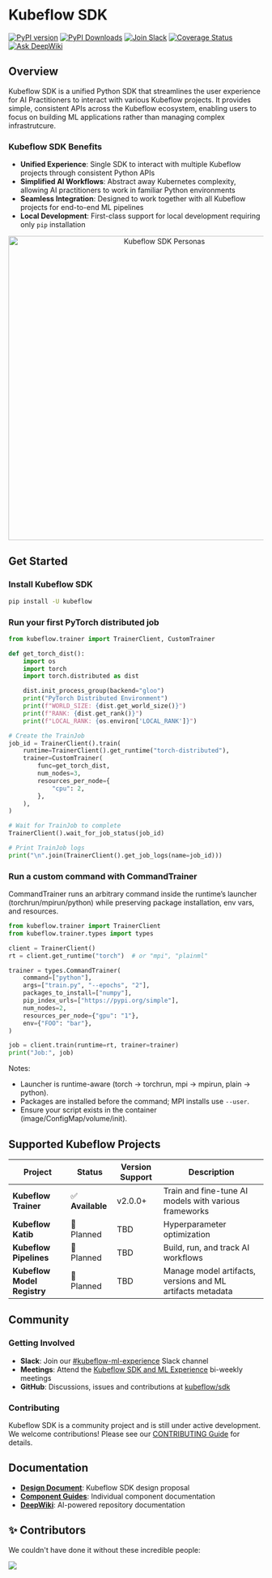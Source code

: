 # Kubeflow SDK

[![PyPI version](https://img.shields.io/pypi/v/kubeflow?color=%2334D058&label=pypi%20package)](https://pypi.org/project/kubeflow/)
[![PyPI Downloads](https://static.pepy.tech/badge/kubeflow)](https://pepy.tech/projects/kubeflow)
[![Join Slack](https://img.shields.io/badge/Join_Slack-blue?logo=slack)](https://www.kubeflow.org/docs/about/community/#kubeflow-slack-channels)
[![Coverage Status](https://coveralls.io/repos/github/kubeflow/sdk/badge.svg?branch=main)](https://coveralls.io/github/kubeflow/sdk?branch=main)
[![Ask DeepWiki](https://deepwiki.com/badge.svg)](https://deepwiki.com/kubeflow/sdk)

## Overview

Kubeflow SDK is a unified Python SDK that streamlines the user experience for AI Practitioners to interact with various
Kubeflow projects. It provides simple, consistent APIs across the Kubeflow ecosystem, enabling users to focus on building
ML applications rather than managing complex infrastrutcure.

### Kubeflow SDK Benefits

- **Unified Experience**: Single SDK to interact with multiple Kubeflow projects through consistent Python APIs
- **Simplified AI Workflows**: Abstract away Kubernetes complexity, allowing AI practitioners to work in familiar Python environments
- **Seamless Integration**: Designed to work together with all Kubeflow projects for end-to-end ML pipelines
- **Local Development**: First-class support for local development requiring only `pip` installation

<div style="text-align: center;">
  <img
    src="https://raw.githubusercontent.com/kubeflow/sdk/main/docs/images/persona_diagram.svg"
    width="600"
    title="Kubeflow SDK Personas"
    alt="Kubeflow SDK Personas"
  />
</div>

## Get Started

### Install Kubeflow SDK

```bash
pip install -U kubeflow
```

### Run your first PyTorch distributed job

```python
from kubeflow.trainer import TrainerClient, CustomTrainer

def get_torch_dist():
    import os
    import torch
    import torch.distributed as dist

    dist.init_process_group(backend="gloo")
    print("PyTorch Distributed Environment")
    print(f"WORLD_SIZE: {dist.get_world_size()}")
    print(f"RANK: {dist.get_rank()}")
    print(f"LOCAL_RANK: {os.environ['LOCAL_RANK']}")

# Create the TrainJob
job_id = TrainerClient().train(
    runtime=TrainerClient().get_runtime("torch-distributed"),
    trainer=CustomTrainer(
        func=get_torch_dist,
        num_nodes=3,
        resources_per_node={
            "cpu": 2,
        },
    ),
)

# Wait for TrainJob to complete
TrainerClient().wait_for_job_status(job_id)

# Print TrainJob logs
print("\n".join(TrainerClient().get_job_logs(name=job_id)))
```

### Run a custom command with CommandTrainer

CommandTrainer runs an arbitrary command inside the runtime’s launcher (torchrun/mpirun/python) while preserving package installation, env vars, and resources.

```python
from kubeflow.trainer import TrainerClient
from kubeflow.trainer.types import types

client = TrainerClient()
rt = client.get_runtime("torch")  # or "mpi", "plainml"

trainer = types.CommandTrainer(
    command=["python"],
    args=["train.py", "--epochs", "2"],
    packages_to_install=["numpy"],
    pip_index_urls=["https://pypi.org/simple"],
    num_nodes=2,
    resources_per_node={"gpu": "1"},
    env={"FOO": "bar"},
)

job = client.train(runtime=rt, trainer=trainer)
print("Job:", job)
```

Notes:

- Launcher is runtime-aware (torch → torchrun, mpi → mpirun, plain → python).
- Packages are installed before the command; MPI installs use `--user`.
- Ensure your script exists in the container (image/ConfigMap/volume/init).

## Supported Kubeflow Projects

| Project                     | Status           | Version Support | Description                                                |
| --------------------------- | ---------------- |-----------------| ---------------------------------------------------------- |
| **Kubeflow Trainer**        | ✅ **Available** | v2.0.0+         | Train and fine-tune AI models with various frameworks      |
| **Kubeflow Katib**          | 🚧 Planned       | TBD             | Hyperparameter optimization                                |
| **Kubeflow Pipelines**      | 🚧 Planned       | TBD             | Build, run, and track AI workflows                         |
| **Kubeflow Model Registry** | 🚧 Planned       | TBD             | Manage model artifacts, versions and ML artifacts metadata |

## Community

### Getting Involved

- **Slack**: Join our [#kubeflow-ml-experience](https://www.kubeflow.org/docs/about/community/#kubeflow-slack-channels) Slack channel
- **Meetings**: Attend the [Kubeflow SDK and ML Experience](https://bit.ly/kf-ml-experience) bi-weekly meetings
- **GitHub**: Discussions, issues and contributions at [kubeflow/sdk](https://github.com/kubeflow/sdk)

### Contributing

Kubeflow SDK is a community project and is still under active development. We welcome contributions! Please see our
[CONTRIBUTING Guide](https://github.com/kubeflow/sdk/blob/main/CONTRIBUTING.md) for details.

## Documentation

<!-- TODO(kramaranya): add kubeflow sdk docs -->

- **[Design Document](https://docs.google.com/document/d/1rX7ELAHRb_lvh0Y7BK1HBYAbA0zi9enB0F_358ZC58w/edit)**: Kubeflow SDK design proposal
- **[Component Guides](https://www.kubeflow.org/docs/components/)**: Individual component documentation
- **[DeepWiki](https://deepwiki.com/kubeflow/sdk)**: AI-powered repository documentation

## ✨ Contributors

We couldn't have done it without these incredible people:

<a href="https://github.com/kubeflow/sdk/graphs/contributors">
  <img src="https://contrib.rocks/image?repo=kubeflow/sdk" />
</a>
